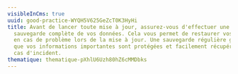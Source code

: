```yaml
---
visibleInCms: true
uuid: good-practice-WYQH5V625GeZcT0K3HyHi
title: Avant de lancer toute mise à jour, assurez-vous d'effectuer une
  sauvegarde complète de vos données. Cela vous permet de restaurer vos fichiers
  en cas de problème lors de la mise à jour. Une sauvegarde régulière garantit
  que vos informations importantes sont protégées et facilement récupérables en
  cas d'incident.
thematique: thematique-pXhlU6Uzh80hZ6cMMDbks
---
```

